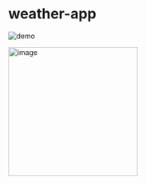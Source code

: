 # weather-app
![demo](https://user-images.githubusercontent.com/86574646/213271285-b53a8472-be41-4fc1-819f-16b7ca660c1c.gif)



<img width="259" alt="image" src="https://user-images.githubusercontent.com/86574646/213271203-807fdf44-e588-46ca-91e8-8ffbd6a1b39f.png">


